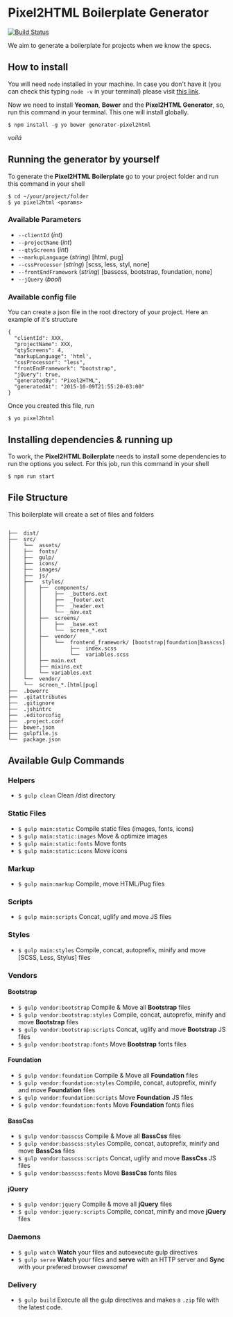 # Pixel2HTML Boilerplate Generator

[![Build Status](https://travis-ci.org/j0an/pixel2html-generator.svg?branch=master)](https://travis-ci.org/j0an/pixel2html-generator)

We aim to generate a boilerplate for projects when we know the specs.

## How to install
You will need `node` installed in your machine. In case you don't have it (you can check this typing `node -v` in your terminal) please visit [this link](https://nodejs.org/en/download/).

Now we need to install **Yeoman**, **Bower** and the **Pixel2HTML Generator**, so, run this command in your terminal. This one will install globally.
```shell
$ npm install -g yo bower generator-pixel2html
```
_voilá_

## Running the generator by yourself

To generate the **Pixel2HTML Boilerplate** go to your project folder and run this command in your shell

```
$ cd ~/your/project/folder
$ yo pixel2html <params>
```

### Available Parameters

* ```--clientId``` (*int*)
* ```--projectName``` (*int*)
* ```--qtyScreens``` (*int*)
* ```--markupLanguage``` (*string*) [html, pug]
* ```--cssProcessor``` (*string*) [scss, less, styl, none]
* ```--frontEndFramework``` (*string*) [basscss, bootstrap, foundation, none]
* ```--jQuery``` (*bool*)


### Available config file

You can create a json file in the root directory of your project.
Here an example of it's structure

```
{
  "clientId": XXX,
  "projectName": XXX,
  "qtyScreens": 4,
  "markupLanguage": 'html',
  "cssProcessor": "less",
  "frontEndFramework": "bootstrap",
  "jQuery": true,
  "generatedBy": "Pixel2HTML",
  "generatedAt": "2015-10-09T21:55:20-03:00"
}
```

Once you created this file, run
```
$ yo pixel2html
```

## Installing dependencies & running up
To work, the **Pixel2HTML Boilerplate** needs to install some dependencies to run the options you select.
For this job, run this command in your shell

```
$ npm run start
```

## File Structure

This boilerplate will create a set of files and folders

```

├──  dist/
├──  src/
│    └──  assets/
│    ├──  fonts/
│    ├──  gulp/
│    ├──  icons/
│    ├──  images/
│    ├──  js/
│    ├──   styles/
│    │    ├──  components/
│    │    │    ├──  _buttons.ext
│    │    │    ├──  _footer.ext
│    │    │    ├──  _header.ext
│    │    │    └── _nav.ext
│    │    ├──  screens/
│    │    │    ├──  _base.ext
│    │    │    └──  screen_*.ext
│    │    ├──  vendor/
│    │    │    └──  frontend_framework/ [bootstrap|foundation|basscss]
│    │    │         ├──  index.scss
│    │    │         └──  variables.scss
│    │    ├── main.ext
│    │    ├── mixins.ext
│    │    └── variables.ext
│    └──  vendor/
│    └──  screen_*.[html|pug]
├──  .bowerrc
├──  .gitattributes
├──  .gitignore
├──  .jshintrc
├──  .editorcofig
├──  .project.conf
├──  bower.json
├──  gulpfile.js
└──  package.json
```

## Available Gulp Commands

### Helpers
* `$ gulp clean` Clean /dist directory

### Static Files
* `$ gulp main:static` Compile static files (images, fonts, icons)
* `$ gulp main:static:images` Move & optimize images
* `$ gulp main:static:fonts` Move fonts
* `$ gulp main:static:icons` Move icons

### Markup
* `$ gulp main:markup` Compile, move HTML/Pug files

### Scripts
* `$ gulp main:scripts` Concat, uglify and move JS files

### Styles
* `$ gulp main:styles` Compile, concat, autoprefix, minify and move [SCSS, Less, Stylus] files

### Vendors
#### Bootstrap

* `$ gulp vendor:bootstrap` Compile & Move all **Bootstrap** files
* `$ gulp vendor:bootstrap:styles` Compile, concat, autoprefix, minify and move **Bootstrap** files
* `$ gulp vendor:bootstrap:scripts` Concat, uglify and move **Bootstrap** JS files
* `$ gulp vendor:bootstrap:fonts` Move **Bootstrap** fonts files

#### Foundation
* `$ gulp vendor:foundation` Compile & Move all **Foundation** files
* `$ gulp vendor:foundation:styles` Compile, concat, autoprefix, minify and move **Foundation** files
* `$ gulp vendor:foundation:scripts` Move **Foundation** JS files
* `$ gulp vendor:foundation:fonts` Move **Foundation** fonts files

#### BassCss
* `$ gulp vendor:basscss` Compile & Move all **BassCss** files
* `$ gulp vendor:basscss:styles` Compile, concat, autoprefix, minify and move **BassCss** files
* `$ gulp vendor:basscss:scripts` Concat, uglify and move **BassCss** JS files
* `$ gulp vendor:basscss:fonts` Move **BassCss** fonts files

#### jQuery
* `$ gulp vendor:jquery` Compile & move all **jQuery** files
* `$ gulp vendor:jquery:scripts` Compile, concat, minify and move **jQuery** files

### Daemons
* `$ gulp watch` **Watch** your files and autoexecute gulp directives
* `$ gulp serve` **Watch** your files and **serve** with an HTTP server and **Sync** with your prefered browser _awesome!_

### Delivery
 * `$ gulp build` Execute all the gulp directives and makes a `.zip` file with the latest code.
